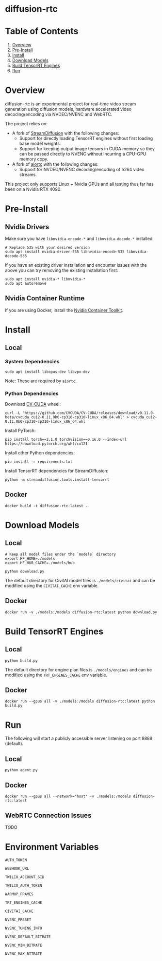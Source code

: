 # diffusion-rtc

# Table of Contents

1. [Overview](#overview)
2. [Pre-Install](#pre-install)
3. [Install](#install)
4. [Download Models](#download-models)
5. [Build TensorRT Engines](#build-tensorrt-engines)
6. [Run](#run)

# Overview

diffusion-rtc is an experimental project for real-time video stream generation using diffusion models, hardware accelerated video decoding/encoding via NVDEC/NVENC and WebRTC.

The project relies on:

- A fork of [StreamDiffusion](https://github.com/yondonfu/StreamDiffusion/tree/deepstream) with the following changes:
  - Support for directly loading TensorRT engines without first loading base model weights.
  - Support for keeping output image tensors in CUDA memory so they can be passed directly to NVENC without incurring a CPU-GPU memory copy.
- A fork of [aiortc](https://github.com/yondonfu/aiortc/tree/nvcodec) with the following changes:
  - Support for NVDEC/NVENC decoding/encoding of h264 video streams.

This project only supports Linux + Nvidia GPUs and all testing thus far has been on a Nvidia RTX 4090.

# Pre-Install

## Nvidia Drivers

Make sure you have `libnvidia-encode-*` and `libnvidia-decode-*` installed.

```
# Replace 535 with your desired version
sudo apt install nvidia-driver-535 libnvidia-encode-535 libnvidia-decode-535
```

If you have an existing driver installation and encounter issues with the above you can try removing the existing installation first:

```
sudo apt install nvidia-* libnvidia-*
sudo apt autoremove
```

## Nvidia Container Runtime

If you are using Docker, install the [Nvidia Container Toolkit](https://docs.nvidia.com/datacenter/cloud-native/container-toolkit/latest/install-guide.html).

# Install

## Local

### System Dependencies

```
sudo apt install libopus-dev libvpx-dev
```

Note: These are required by `aiortc`.

### Python Dependencies

Download [CV-CUDA](https://github.com/CVCUDA/CV-CUDA) wheel:

```
curl -L 'https://github.com/CVCUDA/CV-CUDA/releases/download/v0.11.0-beta/cvcuda_cu12-0.11.0b0-cp310-cp310-linux_x86_64.whl' > cvcuda_cu12-0.11.0b0-cp310-cp310-linux_x86_64.whl
```

Install PyTorch:

```
pip install torch==2.1.0 torchvision==0.16.0 --index-url https://download.pytorch.org/whl/cu121
```

Install other Python dependencies:

```
pip install -r requirements.txt
```

Install TensorRT dependencies for StreamDiffusion:

```
python -m streamdiffusion.tools.install-tensorrt
```

## Docker

```
docker build -t diffusion-rtc:latest .
```

# Download Models

## Local

```
# Keep all model files under the `models` directory
export HF_HOME=./models
export HF_HUB_CACHE=./models/hub

python download.py
```

The default directory for CivitAI model files is `./models/civitai` and can be modified using the `CIVITAI_CACHE` env variable.

## Docker

```
docker run -v ./models:/models diffusion-rtc:latest python download.py
```

# Build TensorRT Engines

## Local

```
python build.py
```  

The default directory for engine plan files is `./models/engines` and can be modified using the `TRT_ENGINES_CACHE` env variable.

## Docker

```
docker run --gpus all -v ./models:/models diffusion-rtc:latest python build.py
```

# Run

The following will start a publicly accessible server listening on port 8888 (default).

## Local

```
python agent.py
```

## Docker

```
docker run --gpus all --network="host" -v ./models:/models diffusion-rtc:latest
```

## WebRTC Connection Issues

TODO

# Environment Variables

`AUTH_TOKEN`

`WEBHOOK_URL`

`TWILIO_ACCOUNT_SID`

`TWILIO_AUTH_TOKEN`

`WARMUP_FRAMES`

`TRT_ENGINES_CACHE`

`CIVITAI_CACHE`

`NVENC_PRESET`

`NVENC_TUNING_INFO`

`NVENC_DEFAULT_BITRATE`

`NVENC_MIN_BITRATE`

`NVENC_MAX_BITRATE`